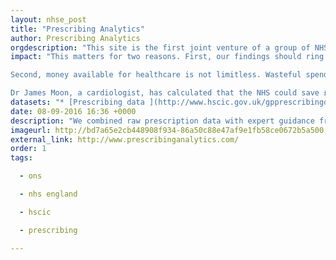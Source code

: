 ```yaml
---
layout: nhse_post
title: "Prescribing Analytics"
author: Prescribing Analytics
orgdescription: "This site is the first joint venture of a group of NHS doctors, academics, and London tech start-ups, individually listed below, who met at NHS Hack Day. We love open data, technology, and the NHS, and we think that bringing all of these together in the right way could be amazing. Email us at info@prescribinganalytics.com if you’d like to talk."
impact: "This matters for two reasons. First, our findings should ring alarm bells about how doctors in England make choices about how they prescribe. We discuss this below.

Second, money available for healthcare is not limitless. Wasteful spending on unnecessary expensive drugs mean that, elsewhere in the NHS, patients are missing out. Maybe another nurse could be employed or a patient could be given a treatment that is currently unaffordable.

Dr James Moon, a cardiologist, has calculated that the NHS could save £1.4bn per year if doctors switched patients from expensive medicines to cheap ones that are just as good."
datasets: "* [Prescribing data ](http://www.hscic.gov.uk/gpprescribingdata) is from the monthly files published by the HSCIC"
date: 08-09-2016 16:36 +0000
description: "We combined raw prescription data with expert guidance from qualified doctors and medical researchers, cross-checked against NICE guidelines and other best practice, to develop reasonable assumptions about where prescribing choices may be driving excess spending. We investigated statins as the first area to look at, since the guidance is generally straightforward in that area and well-documented: in almost all cases, generic simvastatin is the recommended best-value option, and is enormously chea"
imageurl: http://bd7a65e2cb448908f934-86a50c88e47af9e1fb58ce0672b5a500.r32.cf3.rackcdn.com/uploads/assets/legacy/PA-screenshot-500wide.jpg
external_link: http://www.prescribinganalytics.com/
order: 1
tags:

  - ons

  - nhs england

  - hscic

  - prescribing

---
```

